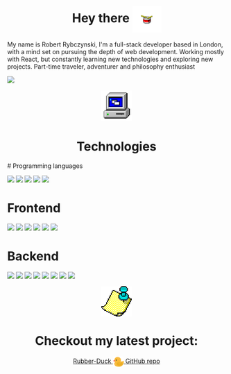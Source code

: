 
<h1 align="center">Hey there <img src="./images/drum.webp"/ align="center" width="66"></h1>

My name is Robert Rybczynski, I'm a full-stack developer based in London, with a mind set on pursuing the depth of web development. Working mostly with React, but constantly learning new technologies and exploring new projects. Part-time traveler, adventurer and philosophy enthusiast

<a href="https://www.linkedin.com/in/robert-rybczynski-a86187a0/"><img src="https://img.shields.io/badge/LinkedIn-0077B5?style=for-the-badge&logo=linkedin&logoColor=white"></img></a>


<div align="center">
<img src="./images/techno.gif" width="70"/>
  <h1>Technologies</h1>
    </div>
# Programming languages
  <p><img src="https://img.shields.io/badge/JavaScript-323330?style=for-the-badge&logo=javascript&logoColor=F7DF1E" />
  <img src="https://img.shields.io/badge/TypeScript-007ACC?style=for-the-badge&logo=typescript&logoColor=white" />
  <img src="https://img.shields.io/badge/CSS3-1572B6?style=for-the-badge&logo=css3&logoColor=white" />
  <img src="https://img.shields.io/badge/Python-FFD43B?style=for-the-badge&logo=python&logoColor=blue" />
  <img src="https://img.shields.io/badge/Node.js-339933?style=for-the-badge&logo=nodedotjs&logoColor=white" /> </p>
    
# Frontend
  <p><img src="https://img.shields.io/badge/React-20232A?style=for-the-badge&logo=react&logoColor=61DAFB"/>
  <img src="https://img.shields.io/badge/Angular-DD0031?style=for-the-badge&logo=angular&logoColor=white" />
  <img src="https://img.shields.io/badge/Capacitor-119EFF?style=for-the-badge&logo=Capacitor&logoColor=white" />
  <img src="https://img.shields.io/badge/jQuery-0769AD?style=for-the-badge&logo=jquery&logoColor=white" />
  <img src="https://img.shields.io/badge/react%20zustand-%2320232a.svg?style=for-the-badge&logo=react&logoColor=%2361DAFB)" />
  <img src="https://img.shields.io/badge/Sass-CC6699?style=for-the-badge&logo=sass&logoColor=white" /> </p>
  
# Backend
  <p><img src="https://img.shields.io/badge/Express.js-000000?style=for-the-badge&logo=express&logoColor=white" />
  <img src="https://img.shields.io/badge/MongoDB-4EA94B?style=for-the-badge&logo=mongodb&logoColor=white" />
  <img src="https://img.shields.io/badge/PostgreSQL-316192?style=for-the-badge&logo=postgresql&logoColor=white" />
  <img src="https://img.shields.io/badge/GraphQl-E10098?style=for-the-badge&logo=graphql&logoColor=white" />
  <img src="https://img.shields.io/badge/firebase-ffca28?style=for-the-badge&logo=firebase&logoColor=black" />
  <img src="	https://img.shields.io/badge/Flask-000000?style=for-the-badge&logo=flask&logoColor=white" />
  <img src="https://img.shields.io/badge/koa-EEEEEE?style=for-the-badge&logo=koa&logoColor=000000" />
  <img src="https://img.shields.io/badge/Mocha-8D6748?style=for-the-badge&logo=Mocha&logoColor=white" /></p>



<div align="center">
<img src="./images/pin.png" width="70" align="center"/>
</div>

<h1 align="center">Checkout my latest project: </h1>
<div align="center">
<a href="https://rubberduckit.netlify.app/" align="center"> Rubber-Duck <img src="./images/favicon.ico" width="25"/ align="center"> <a href="https://github.com/Rob4ert/Rubber-Duck" align="center">GitHub repo</a></a>
  </div>

